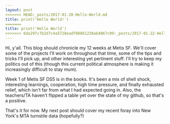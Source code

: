 ```yaml
---
layout: post
<<<<<<< HEAD:_posts/2017-01-20-Hello-World.md
title: print('Hello World!')
=======
title: print('Hello World')
>>>>>>> 6da297c7b2d7c4a5728eadf08861238ab4867c99:_posts/2017-01-22-Hello-World.md
---
```


Hi, y'all. This blog should chronicle my 12 weeks at Metis SF. We'll cover some of the projects I'll work on throughout that time, some of the tips and tricks I'll pick up, and other interesting yet pertinent stuff. I'll try to keep my politics out of this (though this current political atmosphere is making it increasingly difficult to stay mum).  

<!-- more -->

Week 1 of Metis SF DS5 is in the books. It's been a mix of shell shock, interesting learnings, cooperation, high time pressure, and finally exhausted relief, which isn't far from what I had expected going in. Also, the teachers/TA haven't flipped a table yet over the state of my github, so that's a positive.

That's it for now. My next post should cover my recent foray into New York's MTA turnstile data (hopefully?)   
